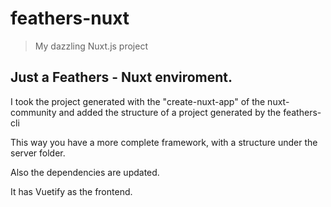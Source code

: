 # feathers-nuxt

> My dazzling Nuxt.js project

## Just a Feathers - Nuxt enviroment.

I took the project generated with the "create-nuxt-app" of the nuxt-community and added the structure of a project generated by the feathers-cli

This way you have a more complete framework, with a structure under the server folder.

Also the dependencies are updated.

It has Vuetify as the frontend.
